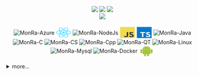 <!--Hello
<h2><img src="https://emojis.slackmojis.com/emojis/images/1531849430/4246/blob-sunglasses.gif?1531849430" width="30"/> Hi There👋 , I'm MonRá! <img src="https://media.giphy.com/media/12oufCB0MyZ1Go/giphy.gif" width="50"><img src="https://i.giphy.com/9KawrQzIwdAYg.webp" width="50"></h2>
-->

<div>
  </p>
  <div align="center">
   <a href="https://www.facebook.com/ramon.chaib" target="_blank"><img src="https://img.shields.io/badge/-Facebook-%230077B5?style=for-the-badge&logo=facebook&logoColor=white" target="_blank"></a> 
  <a href="https://www.instagram.com/monrapps/" target="_blank"><img src="https://img.shields.io/badge/-Instagram-%23E4405F?style=for-the-badge&logo=instagram&logoColor=white" target="_blank"></a>
  <a href="https://www.linkedin.com/in/ramon-chaib-27007635/" target="_blank"><img src="https://img.shields.io/badge/-LinkedIn-%230077B5?style=for-the-badge&logo=linkedin&logoColor=white" target="_blank"></a>   
</div>

<div align="center">
  <img src="https://i.giphy.com/MM0Jrc8BHKx3y.webp">
</div>
  
 <div style="display: inline_block" align="center"><br>
  <img align="center" alt="MonRa-Azure" height="30" width="40" src="https://cdn.jsdelivr.net/gh/devicons/devicon/icons/azure/azure-original.svg">
  <img align="center" alt="MonRa-React" height="30" width="40" src="https://raw.githubusercontent.com/devicons/devicon/master/icons/react/react-original.svg">
  <img align="center" alt="MonRa-NodeJs" height="30" width="40" src="https://cdn.jsdelivr.net/gh/devicons/devicon/icons/nodejs/nodejs-original.svg">
  <img align="center" alt="MonRa-Js" height="30" width="40" src="https://raw.githubusercontent.com/devicons/devicon/master/icons/javascript/javascript-original.svg">     <img align="center" alt="MonRa-Ts" height="30" width="40" src="https://raw.githubusercontent.com/devicons/devicon/master/icons/typescript/typescript-original.svg">
  <img align="center" alt="MonRa-Java" height="30" width="40" src="https://cdn.jsdelivr.net/gh/devicons/devicon/icons/java/java-original.svg">
  <img align="center" alt="MonRa-C" height="30" width="40" src="https://cdn.jsdelivr.net/gh/devicons/devicon/icons/c/c-original.svg">
  <img align="center" alt="MonRa-CS" height="30" width="40" src="https://cdn.jsdelivr.net/gh/devicons/devicon/icons/csharp/csharp-original.svg">
  <img align="center" alt="MonRa-Cpp" height="30" width="40" src="https://cdn.jsdelivr.net/gh/devicons/devicon/icons/cplusplus/cplusplus-original.svg">
  <img align="center" alt="MonRa-QT" height="30" width="40" src="https://cdn.jsdelivr.net/gh/devicons/devicon/icons/qt/qt-original.svg">
  <img align="center" alt="MonRa-Linux" height="30" width="40" src="https://cdn.jsdelivr.net/gh/devicons/devicon/icons/linux/linux-original.svg">
  <img align="center" alt="MonRa-Mysql" height="30" width="40" src="https://cdn.jsdelivr.net/gh/devicons/devicon/icons/mysql/mysql-original.svg">
  <img align="center" alt="MonRa-Docker" height="30" width="40" src="https://cdn.jsdelivr.net/gh/devicons/devicon/icons/docker/docker-original.svg">  
  <img align="center" alt="MonRa-Android" height="30" width="40" src="https://github.com/devicons/devicon/blob/master/icons/android/android-original.svg">
  
</div>
</a>

</br>
<!--
[![github activity graph](https://activity-graph.herokuapp.com/graph?username=monrapps&theme=chartreuse-dark)](https://github.com/monrapps/)
-->
<div>
<details>
      <summary>more...</summary>
      
<!--
### <img src="https://media.giphy.com/media/VgCDAzcKvsR6OM0uWg/giphy.gif" width="50"> A little more about me...  

```javascript
const monra = {
    pronouns: "He" | "Him",
    code: ["any"],
    askMeAbout: ["any"],
    technologies: {
        backEnd: {
            js: ["any"],
        },
        mobileApp: {
            native: ["Android Development"]
        },
        devOps: ["AWS", "Docker🐳", "Route53", "Nginx"],
        databases: ["mongo", "MySql", "sqlite"],
        misc: ["Firebase", "Socket.IO", "selenium", "open-cv", "php", "SuiteApp"]
    },
    architecture: ["Serverless Architecture", "Progressive web applications", "Single page applications"],
    currentFocus: "Building Robots to ease opertations",
    funFact: "There are two ways to write error-free programs; only the third one works"
};
```
-->

---
<!--START_SECTION:waka-->
![Code Time](http://img.shields.io/badge/Code%20Time-1%2C243%20hrs%2010%20mins-blue)

![Profile Views](http://img.shields.io/badge/Profile%20Views-0-blue)

![Lines of code](https://img.shields.io/badge/From%20Hello%20World%20I%27ve%20Written-3.3%20million%20lines%20of%20code-blue)

**🐱 My GitHub Data** 

> 📦 69.2 kB Used in GitHub's Storage 
 > 
> 🏆 3,058 Contributions in the Year 2025
 > 
> 🚫 Not Opted to Hire
 > 
> 📜 25 Public Repositories 
 > 
> 🔑 22 Private Repositories 
 > 
**I'm an Early 🐤** 

```text
🌞 Morning                9592 commits        ████████░░░░░░░░░░░░░░░░░   32.86 % 
🌆 Daytime                12472 commits       ███████████░░░░░░░░░░░░░░   42.72 % 
🌃 Evening                4158 commits        ████░░░░░░░░░░░░░░░░░░░░░   14.24 % 
🌙 Night                  2972 commits        ███░░░░░░░░░░░░░░░░░░░░░░   10.18 % 
```
📅 **I'm Most Productive on Thursday** 

```text
Monday                   5352 commits        █████░░░░░░░░░░░░░░░░░░░░   18.33 % 
Tuesday                  5482 commits        █████░░░░░░░░░░░░░░░░░░░░   18.78 % 
Wednesday                5577 commits        █████░░░░░░░░░░░░░░░░░░░░   19.10 % 
Thursday                 6238 commits        █████░░░░░░░░░░░░░░░░░░░░   21.37 % 
Friday                   4064 commits        ███░░░░░░░░░░░░░░░░░░░░░░   13.92 % 
Saturday                 1412 commits        █░░░░░░░░░░░░░░░░░░░░░░░░   04.84 % 
Sunday                   1069 commits        █░░░░░░░░░░░░░░░░░░░░░░░░   03.66 % 
```


📊 **This Week I Spent My Time On** 

```text
🕑︎ Time Zone: America/Sao_Paulo

💬 Programming Languages: 
TypeScript               2 hrs 48 mins       ███████░░░░░░░░░░░░░░░░░░   28.16 % 
Other                    2 hrs 20 mins       ██████░░░░░░░░░░░░░░░░░░░   23.48 % 
JSON                     1 hr 39 mins        ████░░░░░░░░░░░░░░░░░░░░░   16.69 % 
Makefile                 48 mins             ██░░░░░░░░░░░░░░░░░░░░░░░   08.07 % 
Markdown                 35 mins             █░░░░░░░░░░░░░░░░░░░░░░░░   05.99 % 

🔥 Editors: 
VS Code                  9 hrs 58 mins       █████████████████████████   100.00 % 

🐱‍💻 Projects: 
wlm-backend              6 hrs 58 mins       █████████████████░░░░░░░░   69.96 % 
sandbox                  1 hr 24 mins        ████░░░░░░░░░░░░░░░░░░░░░   14.20 % 
dead-lock                1 hr 6 mins         ███░░░░░░░░░░░░░░░░░░░░░░   11.16 % 
Unknown Project          10 mins             ░░░░░░░░░░░░░░░░░░░░░░░░░   01.76 % 
gww-v6i                  8 mins              ░░░░░░░░░░░░░░░░░░░░░░░░░   01.43 % 

💻 Operating System: 
WSL                      9 hrs 50 mins       █████████████████████████   98.59 % 
Windows                  8 mins              ░░░░░░░░░░░░░░░░░░░░░░░░░   01.41 % 
```

**I Mostly Code in C++** 

```text
C                        16 repos            ████░░░░░░░░░░░░░░░░░░░░░   17.78 % 
Python                   10 repos            ███░░░░░░░░░░░░░░░░░░░░░░   11.11 % 
JavaScript               10 repos            ███░░░░░░░░░░░░░░░░░░░░░░   11.11 % 
Shell                    6 repos             ██░░░░░░░░░░░░░░░░░░░░░░░   06.67 % 
HTML                     6 repos             ██░░░░░░░░░░░░░░░░░░░░░░░   06.67 % 
```



**Timeline**

![Lines of Code chart](https://raw.githubusercontent.com/monrapps/monrapps/master/assets/bar_graph.png)


 Last Updated on 23/07/2025 18:38:52 UTC
<!--END_SECTION:waka-->
